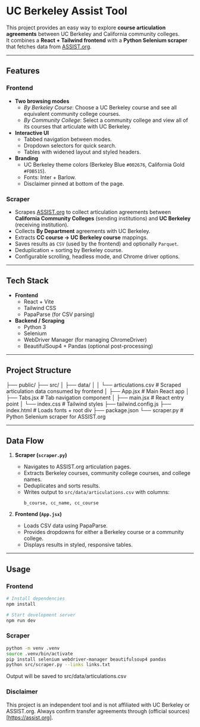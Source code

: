 # UC Berkeley Assist Tool

This project provides an easy way to explore **course articulation agreements** between UC Berkeley and California community colleges.  
It combines a **React + Tailwind frontend** with a **Python Selenium scraper** that fetches data from [ASSIST.org](https://assist.org).

---

## Features

### Frontend
- **Two browsing modes**
  - *By Berkeley Course*: Choose a UC Berkeley course and see all equivalent community college courses.
  - *By Community College*: Select a community college and view all of its courses that articulate with UC Berkeley.
- **Interactive UI**
  - Tabbed navigation between modes.
  - Dropdown selectors for quick search.
  - Tables with widened layout and styled headers.
- **Branding**
  - UC Berkeley theme colors (Berkeley Blue `#002676`, California Gold `#FDB515`).
  - Fonts: Inter + Barlow.
  - Disclaimer pinned at bottom of the page.

### Scraper
- Scrapes [ASSIST.org](https://assist.org) to collect articulation agreements between **California Community Colleges** (sending institutions) and **UC Berkeley** (receiving institution).
- Collects **By Department** agreements with UC Berkeley.
- Extracts **CC course → UC Berkeley course** mappings.
- Saves results as `CSV` (used by the frontend) and optionally `Parquet`.
- Deduplication + sorting by Berkeley course.
- Configurable scrolling, headless mode, and Chrome driver options.

---

## Tech Stack
- **Frontend**
  - React + Vite
  - Tailwind CSS
  - PapaParse (for CSV parsing)
- **Backend / Scraping**
  - Python 3
  - Selenium
  - WebDriver Manager (for managing ChromeDriver)
  - BeautifulSoup4 + Pandas (optional post-processing)

---

## Project Structure
├── public/
├── src/
│ ├── data/
│ │ └── articulations.csv # Scraped articulation data consumed by frontend
│ ├── App.jsx # Main React app
│ ├── Tabs.jsx # Tab navigation component
│ ├── main.jsx # React entry point
│ └── index.css # Tailwind styles
├── tailwind.config.js
├── index.html # Loads fonts + root div
├── package.json
└── scraper.py # Python Selenium scraper for ASSIST.org

---

## Data Flow
1. **Scraper (`scraper.py`)**
   - Navigates to ASSIST.org articulation pages.
   - Extracts Berkeley courses, community college courses, and college names.
   - Deduplicates and sorts results.
   - Writes output to `src/data/articulations.csv` with columns:
     ```
     b_course, cc_name, cc_course
     ```

2. **Frontend (`App.jsx`)**
   - Loads CSV data using PapaParse.
   - Provides dropdowns for either a Berkeley course or a community college.
   - Displays results in styled, responsive tables.

---

## Usage

### Frontend
```bash
# Install dependencies
npm install

# Start development server
npm run dev
```

### Scraper
```bash
python -m venv .venv
source .venv/bin/activate
pip install selenium webdriver-manager beautifulsoup4 pandas
python src/scraper.py --links links.txt
```
Output will be saved to src/data/articulations.csv

### Disclaimer
This project is an independent tool and is not affiliated with UC Berkeley or ASSIST.org.
Always confirm transfer agreements through (official sources)[https://assist.org].